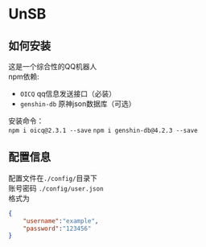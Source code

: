 
# UnSB
## 如何安装
这是一个综合性的QQ机器人  
npm依赖:  
- `OICQ` qq信息发送接口（必装）  
- `genshin-db` 原神json数据库（可选）  

安装命令：   
`npm i oicq@2.3.1 --save`
`npm i genshin-db@4.2.3 --save`  
## 配置信息
配置文件在`./config/`目录下  
账号密码 `./config/user.json`  
格式为  
```json
{
    "username":"example",
    "password":"123456"
}
```
